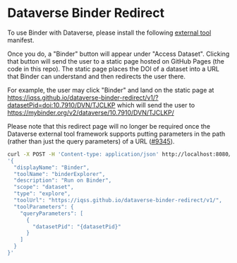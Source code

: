 # Dataverse Binder Redirect

To use Binder with Dataverse, please install the following [external tool][] manifest.

[external tool]: https://guides.dataverse.org/en/latest/admin/external-tools.html

Once you do, a "Binder" button will appear under "Access Dataset". Clicking that button will send the user to a static page hosted on GitHub Pages (the code in this repo). The static page places the DOI of a dataset into a URL that Binder can understand and then redirects the user there.

For example, the user may click "Binder" and land on the static page at https://iqss.github.io/dataverse-binder-redirect/v1/?datasetPid=doi:10.7910/DVN/TJCLKP which will send the user to https://mybinder.org/v2/dataverse/10.7910/DVN/TJCLKP/

Please note that this redirect page will no longer be required once the Dataverse external tool framework supports putting parameters in the path (rather than just the query parameters) of a URL ([#9345](https://github.com/IQSS/dataverse/issues/9345)).

```bash
curl -X POST -H 'Content-type: application/json' http://localhost:8080/api/admin/externalTools -d \
'{
  "displayName": "Binder",
  "toolName": "binderExplorer",
  "description": "Run on Binder",
  "scope": "dataset",
  "type": "explore",
  "toolUrl": "https://iqss.github.io/dataverse-binder-redirect/v1/",
  "toolParameters": {
    "queryParameters": [
      {
        "datasetPid": "{datasetPid}"
      }
    ]
  }
}'
```
